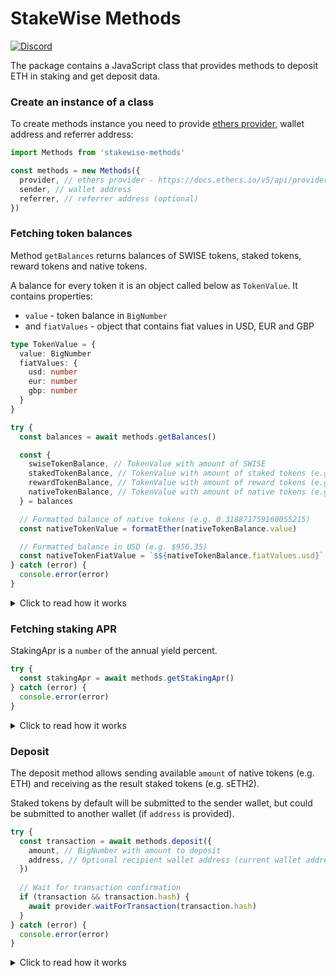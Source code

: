 # StakeWise Methods

[![Discord](https://user-images.githubusercontent.com/7288322/34471967-1df7808a-efbb-11e7-9088-ed0b04151291.png)](https://discord.gg/2BSdr2g)

The package contains a JavaScript class that provides
methods to deposit ETH in staking and get deposit data.

### Create an instance of a class
To create methods instance you need to provide [ethers provider](https://docs.ethers.io/v5/api/providers/provider/),
wallet address and referrer address:

```js
import Methods from 'stakewise-methods'

const methods = new Methods({
  provider, // ethers provider - https://docs.ethers.io/v5/api/providers/provider/
  sender, // wallet address
  referrer, // referrer address (optional)
})
```

### Fetching token balances
Method `getBalances` returns balances of SWISE tokens, staked
tokens, reward tokens and native tokens.

A balance for every token it is an object called below as
`TokenValue`. It contains properties: 
- `value` - token balance in `BigNumber`
- and `fiatValues` - object that contains fiat values in USD,
EUR and GBP

```typescript
type TokenValue = {
  value: BigNumber
  fiatValues: {
    usd: number
    eur: number
    gbp: number
  }
}
```
```js
try {
  const balances = await methods.getBalances()

  const {
    swiseTokenBalance, // TokenValue with amount of SWISE 
    stakedTokenBalance, // TokenValue with amount of staked tokens (e.g. sETH2)
    rewardTokenBalance, // TokenValue with amount of reward tokens (e.g. rETH2)
    nativeTokenBalance, // TokenValue with amount of native tokens (e.g. ETH)
  } = balances

  // Formatted balance of native tokens (e.g. 0.318871759160055215)
  const nativeTokenValue = formatEther(nativeTokenBalance.value)

  // Formatted balance in USD (e.g. $956.35)
  const nativeTokenFiatValue = `$${nativeTokenBalance.fiatValues.usd}`
} catch (error) {
  console.error(error)
}
```

<details>
<summary>Click to read how it works</summary>

To get balances we make requests:

1. Get native token balance: `provider.getBalance(sender)`

2. Get staked token balance: `stakedTokenContract.balanceOf(sender)`
   Staked token contract address: `0xFe2e637202056d30016725477c5da089Ab0A043A`

3. Get reward token balance: `rewardTokenContract.balanceOf(sender)`
   Reward token contract address: `0x20BC832ca081b91433ff6c17f85701B6e92486c5`

4. Get SWISE token balance: `swiseTokenContract.balanceOf(sender)`
   SWISE token contract address: `0x48C3399719B582dD63eB5AADf12A40B4C3f52FA2`

5. Get fiat rates to calculate fiat balances:
   `Promise.all([
   ethUsd.latestAnswer(),
   eurUsd.latestAnswer(),
   gbpUsd.latestAnswer(),
   ])
   `

EthUsd rate contract address: `0x5f4eC3Df9cbd43714FE2740f5E3616155c5b8419`

EurUsd rate contract address: `0xb49f677943BC038e9857d61E7d053CaA2C1734C1`

GbpUsd rate contract address: `0x5c0Ab2d9b5a7ed9f470386e82BB36A3613cDd4b5`
</details>

### Fetching staking APR
StakingApr is a `number` of the annual yield percent.

```js
try {
  const stakingApr = await methods.getStakingApr()
} catch (error) {
  console.error(error)
}
```

<details>
<summary>Click to read how it works</summary>

Reward token contract address: `0x20BC832ca081b91433ff6c17f85701B6e92486c5`

- Get reward token protocol fee: `rewardTokenContract.protocolFee()`

- Get pool stats: `https://api.stakewise.io/pool-stats/`
  Returns object with validatorsAPR number

Staking APR calculation:
```javascript
const { validatorsAPR } = poolStats

const maintainerFee = protocolFee.toNumber()
const stakingAPR = validatorsAPR - validatorsAPR * (maintainerFee / 10_000)
```
</details>


### Deposit

The deposit method allows sending available `amount` of
native tokens (e.g. ETH) and receiving as the result
staked tokens (e.g. sETH2).

Staked tokens by default will be submitted to the
sender wallet, but could be submitted to another
wallet (if `address` is provided).

```js
try {
  const transaction = await methods.deposit({
    amount, // BigNumber with amount to deposit
    address, // Optional recipient wallet address (current wallet address by default)
  })
  
  // Wait for transaction confirmation
  if (transaction && transaction.hash) {
    await provider.waitForTransaction(transaction.hash)
  }
} catch (error) {
  console.error(error)
}
```


<details>
<summary>Click to read how it works</summary>

Pool contract address: `0xC874b064f465bdD6411D45734b56fac750Cda29A`

First we are estimating gas, and after that sending
deposit.

To estimate gas we call `this.provider.getFeeData()`
to get `{ maxFeePerGas, maxPriorityFeePerGas }` and
call pool contract gas estimation method.

Depending on provided referrer and receiver addresses
there are different methods should be called.

**Gas estimation with referrer**

On each call we have to provide parameters:<br />
`from` which is the sender address,<br />
and `value` which is the BigNumber amount to deposit.

If receiver address is the same as the address of the
current wallet, we call:

`poolContract.estimateGas.stakeWithReferrer(referrer, { from, value })`

If not, we provide receiver address and call:

`poolContract.estimateGas.stakeWithReferrerOnBehalf(referrer, address, { from, value })`


**Gas estimation without referrer**

If receiver address is the same as the current wallet
address, we call:

`poolContract.estimateGas.stake({ from, value })`

If receiver address is not the same as the current wallet
address, we call:

`poolContract.estimateGas.stakeOnBehalf(address, { from, value })`

As the result in each case we'll receive gasLimit (BigNumber).
This value we increase on 1000 to be able to spend a bit more
gas if it will be needed:

```javascript
const gasLimit = await estimateGas()

return gasLimit
  .mul(10000)
  .add(1000)
  .div(10000)
```

The next step is to send deposit, to make the deposit
call we need to create a signed contract:

```javascript
const signer = provider.getUncheckedSigner(address)
const signedContract = poolContract.connect(signer)
```

Now, after gas estimation we have:

```typescript
maxFeePerGas: null | BigNumber
maxPriorityFeePerGas: null | BigNumber
gasLimit: BigNumber
```

We need to provide these parameters to the next contract call
to send deposit.

The call is similar to gas estimation since it has
different methods that should be called depending on
provided referrer and receiver addresses.

**Deposit with referrer**

If receiver address is the same as the current wallet
address, we call:

`signedContract.stakeWithReferrer(referrer, { maxFeePerGas, maxPriorityFeePerGas, gasLimit })`

If not, we provide receiver address and call:

`signedContract.stakeWithReferrerOnBehalf(referrer, address, { maxFeePerGas, maxPriorityFeePerGas, gasLimit })`

**Deposit without referrer**

If receiver address is the same as the current wallet
address, we call:

`signedContract.stake({ maxFeePerGas, maxPriorityFeePerGas, gasLimit })`

If receiver address is not the same as the current wallet
address, we call:

`signedContract.stakeOnBehalf(address, { maxFeePerGas, maxPriorityFeePerGas, gasLimit })`

As the result in each case we'll receive `ContractTransaction`.
We can wait until transaction will be confirmed and after that
we can call getBalances() to update balances
</details>
